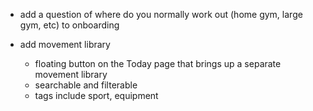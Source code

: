 

* add a question of where do you normally work out (home gym, large gym, etc) to onboarding


* add movement library 
    - floating button on the Today page that brings up a separate movement library
    - searchable and filterable
    - tags include
        sport, equipment